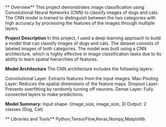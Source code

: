 
** Overview**
This project demonstrates image classification using Convolutional Neural Networks (CNN) to classify images of dogs and cats. The CNN model is trained to distinguish between the two categories with high accuracy by processing the features of the images through multiple layers.

**Project Description**
In this project, I used a deep learning approach to build a model that can classify images of dogs and cats. The dataset consists of labeled images of both categories. The model was built using a CNN architecture, which is highly effective in image classification tasks due to its ability to learn spatial hierarchies of features.

**Model Architecture**
The CNN architecture includes the following layers:

Convolutional Layer: Extracts features from the input images.
Max-Pooling Layer: Reduces the spatial dimensions of the feature maps.
Dropout Layer: Prevents overfitting by randomly turning off neurons.
Dense Layer: Fully connected layers to make predictions.

**Model Summary:**
Input shape: (image_size, image_size, 3)
Output: 2 classes (Dog, Cat)

** Libraries and Tools**
Python,TensorFlow,Keras,Numpy,Matplotlib
